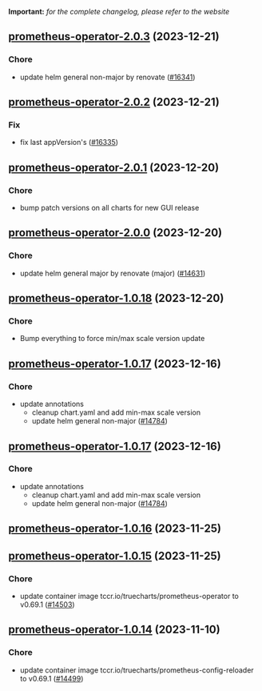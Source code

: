 **Important:**
*for the complete changelog, please refer to the website*




## [prometheus-operator-2.0.3](https://github.com/truecharts/charts/compare/prometheus-operator-2.0.2...prometheus-operator-2.0.3) (2023-12-21)

### Chore

- update helm general non-major by renovate ([#16341](https://github.com/truecharts/charts/issues/16341))
  
  


## [prometheus-operator-2.0.2](https://github.com/truecharts/charts/compare/prometheus-operator-2.0.1...prometheus-operator-2.0.2) (2023-12-21)

### Fix

- fix last appVersion's ([#16335](https://github.com/truecharts/charts/issues/16335))
  
  


## [prometheus-operator-2.0.1](https://github.com/truecharts/charts/compare/prometheus-operator-2.0.0...prometheus-operator-2.0.1) (2023-12-20)

### Chore

- bump patch versions on all charts for new GUI release
  
  


## [prometheus-operator-2.0.0](https://github.com/truecharts/charts/compare/prometheus-operator-1.0.18...prometheus-operator-2.0.0) (2023-12-20)

### Chore

- update helm general major by renovate (major) ([#14631](https://github.com/truecharts/charts/issues/14631))
  
  


## [prometheus-operator-1.0.18](https://github.com/truecharts/charts/compare/prometheus-operator-1.0.17...prometheus-operator-1.0.18) (2023-12-20)

### Chore

- Bump everything to force min/max scale version update
  
  


## [prometheus-operator-1.0.17](https://github.com/truecharts/charts/compare/prometheus-operator-1.0.16...prometheus-operator-1.0.17) (2023-12-16)

### Chore

- update annotations
  - cleanup chart.yaml and add min-max scale version
  - update helm general non-major ([#14784](https://github.com/truecharts/charts/issues/14784))
  
  


## [prometheus-operator-1.0.17](https://github.com/truecharts/charts/compare/prometheus-operator-1.0.16...prometheus-operator-1.0.17) (2023-12-16)

### Chore

- update annotations
  - cleanup chart.yaml and add min-max scale version
  - update helm general non-major ([#14784](https://github.com/truecharts/charts/issues/14784))
  
  





## [prometheus-operator-1.0.16](https://github.com/truecharts/charts/compare/prometheus-operator-1.0.15...prometheus-operator-1.0.16) (2023-11-25)




## [prometheus-operator-1.0.15](https://github.com/truecharts/charts/compare/prometheus-operator-1.0.14...prometheus-operator-1.0.15) (2023-11-25)

### Chore

- update container image tccr.io/truecharts/prometheus-operator to v0.69.1 ([#14503](https://github.com/truecharts/charts/issues/14503))
  
  


## [prometheus-operator-1.0.14](https://github.com/truecharts/charts/compare/prometheus-operator-1.0.13...prometheus-operator-1.0.14) (2023-11-10)

### Chore

- update container image tccr.io/truecharts/prometheus-config-reloader to v0.69.1 ([#14499](https://github.com/truecharts/charts/issues/14499))
  
  


